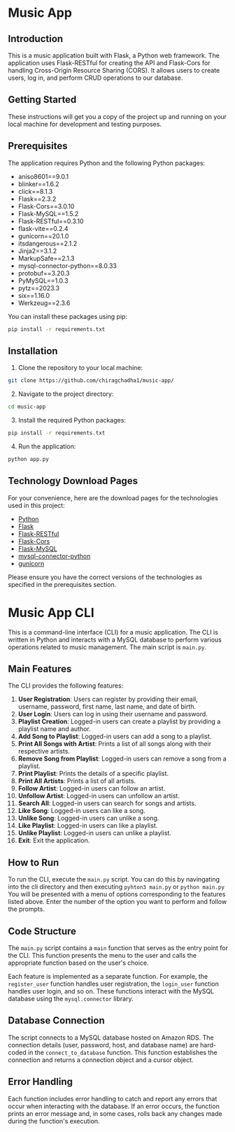 # Music App

## Introduction

This is a music application built with Flask, a Python web framework. The application uses Flask-RESTful for creating the API and Flask-Cors for handling Cross-Origin Resource Sharing (CORS). It allows users to create users, log in, and perform CRUD operations to our database.

## Getting Started

These instructions will get you a copy of the project up and running on your local machine for development and testing purposes.

## Prerequisites

The application requires Python and the following Python packages:

- aniso8601==9.0.1
- blinker==1.6.2
- click==8.1.3
- Flask==2.3.2
- Flask-Cors==3.0.10
- Flask-MySQL==1.5.2
- Flask-RESTful==0.3.10
- flask-vite==0.2.4
- gunicorn==20.1.0
- itsdangerous==2.1.2
- Jinja2==3.1.2
- MarkupSafe==2.1.3
- mysql-connector-python==8.0.33
- protobuf==3.20.3
- PyMySQL==1.0.3
- pytz==2023.3
- six==1.16.0
- Werkzeug==2.3.6

You can install these packages using pip:

```bash
pip install -r requirements.txt
 ```
## Installation
1. Clone the repository to your local machine:

```bash
git clone https://github.com/chiragchadha1/music-app/
```

2. Navigate to the project directory:
```bash
cd music-app
```

3. Install the required Python packages:
```bash
pip install -r requirements.txt
```

4. Run the application:
```bash
python app.py
```

## Technology Download Pages

For your convenience, here are the download pages for the technologies used in this project:

- [Python](https://www.python.org/downloads/)
- [Flask](https://flask.palletsprojects.com/en/2.1.x/installation/#installation)
- [Flask-RESTful](https://flask-restful.readthedocs.io/en/latest/installation.html)
- [Flask-Cors](https://flask-cors.readthedocs.io/en/latest/)
- [Flask-MySQL](https://pypi.org/project/Flask-MySQL/)
- [mysql-connector-python](https://pypi.org/project/mysql-connector-python/)
- [gunicorn](https://gunicorn.org/#installation)

Please ensure you have the correct versions of the technologies as specified in the prerequisites section.

# Music App CLI

This is a command-line interface (CLI) for a music application. The CLI is written in Python and interacts with a MySQL database to perform various operations related to music management. The main script is `main.py`.

## Main Features

The CLI provides the following features:

1. **User Registration**: Users can register by providing their email, username, password, first name, last name, and date of birth.
2. **User Login**: Users can log in using their username and password.
3. **Playlist Creation**: Logged-in users can create a playlist by providing a playlist name and author.
4. **Add Song to Playlist**: Logged-in users can add a song to a playlist.
5. **Print All Songs with Artist**: Prints a list of all songs along with their respective artists.
6. **Remove Song from Playlist**: Logged-in users can remove a song from a playlist.
7. **Print Playlist**: Prints the details of a specific playlist.
8. **Print All Artists**: Prints a list of all artists.
9. **Follow Artist**: Logged-in users can follow an artist.
10. **Unfollow Artist**: Logged-in users can unfollow an artist.
11. **Search All**: Logged-in users can search for songs and artists.
12. **Like Song**: Logged-in users can like a song.
13. **Unlike Song**: Logged-in users can unlike a song.
14. **Like Playlist**: Logged-in users can like a playlist.
15. **Unlike Playlist**: Logged-in users can unlike a playlist.
16. **Exit**: Exit the application.

## How to Run

To run the CLI, execute the `main.py` script. You can do this by navingating into the cli directory and then executing `pyhton3 main.py` or `python main.py` You will be presented with a menu of options corresponding to the features listed above. Enter the number of the option you want to perform and follow the prompts.

## Code Structure

The `main.py` script contains a `main` function that serves as the entry point for the CLI. This function presents the menu to the user and calls the appropriate function based on the user's choice.

Each feature is implemented as a separate function. For example, the `register_user` function handles user registration, the `login_user` function handles user login, and so on. These functions interact with the MySQL database using the `mysql.connector` library.

## Database Connection

The script connects to a MySQL database hosted on Amazon RDS. The connection details (user, password, host, and database name) are hard-coded in the `connect_to_database` function. This function establishes the connection and returns a connection object and a cursor object.

## Error Handling

Each function includes error handling to catch and report any errors that occur when interacting with the database. If an error occurs, the function prints an error message and, in some cases, rolls back any changes made during the function's execution.